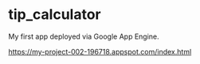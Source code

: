 # tip_calculator
My first app deployed via Google App Engine.

https://my-project-002-196718.appspot.com/index.html
